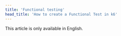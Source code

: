 ```yaml
---
title: 'Functional testing'
head_title: 'How to create a Functional Test in k6'
---
```

This article is only available in English.